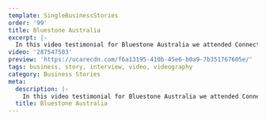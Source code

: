 ```yaml
---
template: SingleBusinessStories
order: '99'
title: Bluestone Australia
excerpt: |-
  In this video testimonial for Bluestone Australia we attended Connect 2018 Conference on the Gold Coast. It was a great opportunity to interview brokers from all around Australia in the one place. Check out this unscripted and authentic video showcasing Bluestone Australia.
video: '287547503'
preview: 'https://ucarecdn.com/f6a13195-410b-45e6-b0a9-7b351767605e/'
tags: business, story, interview, video, videography
category: Business Stories
meta:
  description: |-
    In this video testimonial for Bluestone Australia we attended Connect 2018 Conference on the Gold Coast. It was a great opportunity to interview brokers from all around Australia in the one place. Check out this unscripted and authentic video showcasing Bluestone Australia.
  title: Bluestone Australia
---
```

